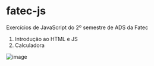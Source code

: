 # fatec-js
Exercícios de JavaScript do 2º semestre de ADS da Fatec
1. Introdução ao HTML e JS
2. Calculadora



![image](https://user-images.githubusercontent.com/66328408/186927009-4fd36bcb-7f1a-4021-adff-32e63d285fda.png)

